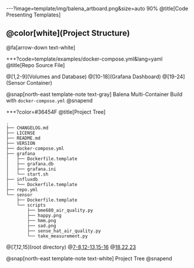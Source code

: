 ---?image=template/img/balena_artboard.png&size=auto 90%
@title[Code Presenting Templates]

## @color[white](Project Structure)

@fa[arrow-down text-white]

<!-- 

@snap[south docslink span-50]
[The Template Docs](https://gitpitch.com/docs/the-template)
@snapend

-->


+++?code=template/examples/docker-compose.yml&lang=yaml
@title[Repo Source File]


@[1,2-9](Volumes and Database)
@[10-18](Grafana Dashboard)
@[19-24](Sensor Container)


@snap[north-east template-note text-gray]
Balena Multi-Container Build with `docker-compose.yml`
@snapend


+++?color=#36454F
@title[Project Tree]

```text
.
├── CHANGELOG.md
├── LICENSE
├── README.md
├── VERSION
├── docker-compose.yml
├── grafana
│   ├── Dockerfile.template
│   ├── grafana.db
│   ├── grafana.ini
│   └── start.sh
├── influxdb
│   └── Dockerfile.template
├── repo.yml
└── sensor
    ├── Dockerfile.template
    └── scripts
        ├── bme680_air_quality.py
        ├── happy.png
        ├── hmm.png
        ├── sad.png
        ├── sense_hat_air_quality.py
        └── take_measurement.py

```

@[7,12,15](root directory)
@[7-8,12-13,15-16](Dockerfile.template)
@[18,22,23](Scripts)

@snap[north-east template-note text-white]
Project Tree
@snapend
